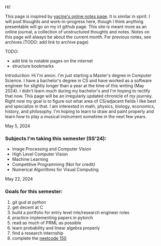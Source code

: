 Hi!

This page is inspired by [yacine's online notes page](https://yacine.ca/). It is similar in spirit. I will post thoughts and work-in-progress here, though I think anything presentable will go on my irl github page. This site is meant more as an online journal, a collection of unstructured thoughts and notes. Notes on this page will always be about the current month. For previous notes, see archives.(TODO: add link to archive page)

TODO:
- add link to notable pages on the internet
- structure bookmarks

Introduction:
Hi I'm amon. I'm just starting a Master's degree in Computer Science. I have a bachelor's degree in CS and have worked as a software engineer for slightly longer than a year at the time of this writing (May 2024). I didn't learn much during my bachelor's and I'm hoping to rectify that now. This page will be an irregularly updated chronicle of my journey. Right now my goal is to figure out what area of CS/adjacent fields I like best and specialize in that. I am interested in math, physics, biology, economics, history, and philosophy. I'm hoping to learn to draw and paint properly and learn how to play a musical instrument sometime in the next few years.


May 5, 2024
### Subjects I'm taking this semester (SS'24):
- Image Processing and Computer Vision
- High Level Computer Vision
- Machine Learning
- Competitive Programming (Not for credit)
- Numerical Algorithms for Visual Computing

May 22, 2024
### Goals for this semester:
1. git gud at python
2. get decent at C
3. build a portfolio for entry level mle/research engineer roles
4. practice implementing papers in pytorch
5. read as much of PRML as possible
6. learn probability and linear algebra properly
7. find a research internship
8. complete the [neetcode 150](https://neetcode.io/practice)

